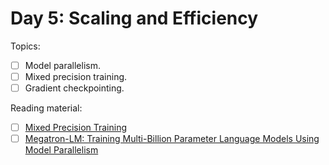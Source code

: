 # Day 5: Scaling and Efficiency

Topics:

- [ ] Model parallelism.
- [ ] Mixed precision training.
- [ ] Gradient checkpointing.

Reading material:

- [ ] [Mixed Precision Training](https://arxiv.org/abs/1710.03740)
- [ ] [Megatron-LM: Training Multi-Billion Parameter Language Models Using Model Parallelism](https://arxiv.org/abs/1909.08053)
